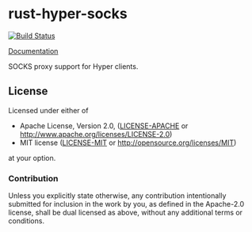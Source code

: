 # rust-hyper-socks

[![Build Status](https://travis-ci.org/sfackler/rust-hyper-socks.svg?branch=master)](https://travis-ci.org/sfackler/rust-hyper-socks)

[Documentation](https://sfackler.github.io/rust-hyper-socks/doc/v0.2.0/hyper_socks)

SOCKS proxy support for Hyper clients.

## License

Licensed under either of

 * Apache License, Version 2.0, ([LICENSE-APACHE](LICENSE-APACHE) or http://www.apache.org/licenses/LICENSE-2.0)
 * MIT license ([LICENSE-MIT](LICENSE-MIT) or http://opensource.org/licenses/MIT)

at your option.

### Contribution

Unless you explicitly state otherwise, any contribution intentionally
submitted for inclusion in the work by you, as defined in the Apache-2.0
license, shall be dual licensed as above, without any additional terms or
conditions.
